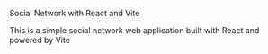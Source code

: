 Social Network with React and Vite

This is a simple social network web application built with React and powered by Vite